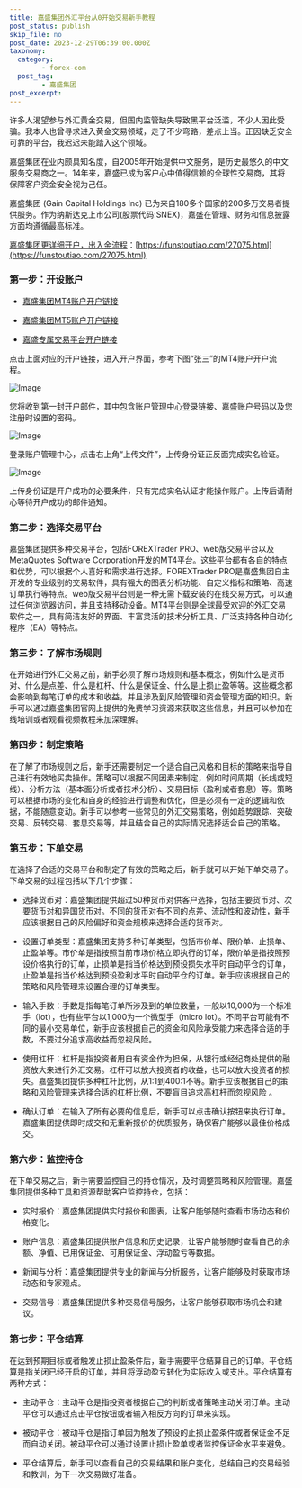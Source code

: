 ```yaml
---
title: 嘉盛集团外汇平台从0开始交易新手教程
post_status: publish
skip_file: no
post_date: 2023-12-29T06:39:00.000Z
taxonomy:
  category:
        - forex-com
  post_tag:
        - 嘉盛集团
post_excerpt: 
---
```

许多人渴望参与外汇黄金交易，但国内监管缺失导致黑平台泛滥，不少人因此受骗。我本人也曾寻求进入黄金交易领域，走了不少弯路，差点上当。正因缺乏安全可靠的平台，我迟迟未能踏入这个领域。

嘉盛集团在业内颇具知名度，自2005年开始提供中文服务，是历史最悠久的中文服务交易商之一。14年来，嘉盛已成为客户心中值得信赖的全球性交易商，其将保障客户资金安全视为己任。

嘉盛集团 (Gain Capital Holdings Inc) 已为来自180多个国家的200多万交易者提供服务。作为纳斯达克上市公司(股票代码:SNEX)，嘉盛在管理、财务和信息披露方面均遵循最高标准。

[嘉盛集团更详细开户，出入金流程](https://funstoutiao.com/27075.html)：[https://funstoutiao.com/27075.html](https://funstoutiao.com/27075.html)

### 第一步：开设账户

* [嘉盛集团MT4账户开户链接](https://s.ssgg.net/jsmt4)

* [嘉盛集团MT5账户开户链接](https://s.ssgg.net/jsmt5)

* [嘉盛专属交易平台开户链接](https://s.ssgg.net/js)

点击上面对应的开户链接，进入开户界面，参考下图“张三”的MT4账户开户流程。

![Image](https://prod-files-secure.s3.us-west-2.amazonaws.com/39ed1227-6d7d-4570-be36-9ccd4a2c4241/7a167aea-686b-400d-af59-4e18eb607a40/640.png?X-Amz-Algorithm=AWS4-HMAC-SHA256&X-Amz-Content-Sha256=UNSIGNED-PAYLOAD&X-Amz-Credential=ASIAZI2LB466QLQ3LVDI%2F20250301%2Fus-west-2%2Fs3%2Faws4_request&X-Amz-Date=20250301T041311Z&X-Amz-Expires=3600&X-Amz-Security-Token=IQoJb3JpZ2luX2VjEGQaCXVzLXdlc3QtMiJIMEYCIQC4Ci%2FijtrQNSlMxWQ3n7UV7ftMBIU%2BB9uBcKDI1prpugIhAIGkdveBpBzxWQjA%2F%2F%2BThifh8I79jTvPpp1kvS0QZWeCKogECJ3%2F%2F%2F%2F%2F%2F%2F%2F%2F%2FwEQABoMNjM3NDIzMTgzODA1IgzihIj0aii5swjdPtcq3AOkdGGPdGv115ccbpq9qWovFVzXX0azQ9t2c%2BSHxUFvxCyBZsAxV4n9malDEX%2BG37wN09HYnuIpSMPEbLHUSHfLfg16HFy0hdmzAFmKn%2FIHWH7O5YHm%2BrDqecMPqctLFC%2B8j87z%2FuTM1qfkU6haNDB7Jsxc8SCMkPkB%2BhSjoamttf4M%2BtHWSSLTvA%2FZUprILFdbXXf9qaz0p6EUvZuOgRfFjS%2FKdrU2aZLc%2BPiw09YySOHcOGOBu0oCOTuM9jFx7zdoU9rmsRgD9RDPhmUjOXl22friIbwN5RM%2FAlBRI9lTmDC2ODp6Pasyd5bbKQIJ9WKmFJJcw6PpGC7U%2FOL2RBZYwoR9q4%2Fcv6OWSgaIOe2YPcfP6xGY%2F57auMGJt9qYjusxKutMuc%2B5ahnjz1EEs9HPmDKIvuvrDXqVRno2gsLHVMvhVq3n5sAVLURfQmDVpUsuR0kHN2afGQwqxB92sFELoZEHVr5b7jgy79wHOfX4pMP391deRkmMLitBQpoh79O6hvM30TJT6na%2FiC2Z6yIo%2FVwFsjt3qh0%2FgWu3KtQIUbSt%2FrICxn59lZ2LzBD6FFq2GYF1ZGKUvLENadVvapAAEPmqrWgvSyfbQxGycpDtZ6reqFJguxB7nVkGvTDFj4q%2BBjqkARfVGJHja9SZwO1ezctVAg8mxoxCfDYDcgY7L%2FwS6wLAGbQ5c0jUpKbt9Yk3u3%2BtMmH2MFW9eyrMhdgqLjiRWOurkg3M1cNpfWz2FpLbXCKzRB4zilInt4ew0Q2BhS3ePGlNbIFkKHYoDgIkBv7JqPLB7zyFD4q9D1317bFve8eCPcepks7%2BN10hfA5rKGf6QkIPVEP6y8QbWF3Qt2UKNBfRzceu&X-Amz-Signature=2480e07378b34458dfb54b44e4a604f4de06f091d6ac214b89e31fc4870ac9d0&X-Amz-SignedHeaders=host&x-id=GetObject)

您将收到第一封开户邮件，其中包含账户管理中心登录链接、嘉盛账户号码以及您注册时设置的密码。

![Image](https://prod-files-secure.s3.us-west-2.amazonaws.com/39ed1227-6d7d-4570-be36-9ccd4a2c4241/eaa1c6b3-2877-4284-a0e1-530e222c27fb/image.png?X-Amz-Algorithm=AWS4-HMAC-SHA256&X-Amz-Content-Sha256=UNSIGNED-PAYLOAD&X-Amz-Credential=ASIAZI2LB466QLQ3LVDI%2F20250301%2Fus-west-2%2Fs3%2Faws4_request&X-Amz-Date=20250301T041311Z&X-Amz-Expires=3600&X-Amz-Security-Token=IQoJb3JpZ2luX2VjEGQaCXVzLXdlc3QtMiJIMEYCIQC4Ci%2FijtrQNSlMxWQ3n7UV7ftMBIU%2BB9uBcKDI1prpugIhAIGkdveBpBzxWQjA%2F%2F%2BThifh8I79jTvPpp1kvS0QZWeCKogECJ3%2F%2F%2F%2F%2F%2F%2F%2F%2F%2FwEQABoMNjM3NDIzMTgzODA1IgzihIj0aii5swjdPtcq3AOkdGGPdGv115ccbpq9qWovFVzXX0azQ9t2c%2BSHxUFvxCyBZsAxV4n9malDEX%2BG37wN09HYnuIpSMPEbLHUSHfLfg16HFy0hdmzAFmKn%2FIHWH7O5YHm%2BrDqecMPqctLFC%2B8j87z%2FuTM1qfkU6haNDB7Jsxc8SCMkPkB%2BhSjoamttf4M%2BtHWSSLTvA%2FZUprILFdbXXf9qaz0p6EUvZuOgRfFjS%2FKdrU2aZLc%2BPiw09YySOHcOGOBu0oCOTuM9jFx7zdoU9rmsRgD9RDPhmUjOXl22friIbwN5RM%2FAlBRI9lTmDC2ODp6Pasyd5bbKQIJ9WKmFJJcw6PpGC7U%2FOL2RBZYwoR9q4%2Fcv6OWSgaIOe2YPcfP6xGY%2F57auMGJt9qYjusxKutMuc%2B5ahnjz1EEs9HPmDKIvuvrDXqVRno2gsLHVMvhVq3n5sAVLURfQmDVpUsuR0kHN2afGQwqxB92sFELoZEHVr5b7jgy79wHOfX4pMP391deRkmMLitBQpoh79O6hvM30TJT6na%2FiC2Z6yIo%2FVwFsjt3qh0%2FgWu3KtQIUbSt%2FrICxn59lZ2LzBD6FFq2GYF1ZGKUvLENadVvapAAEPmqrWgvSyfbQxGycpDtZ6reqFJguxB7nVkGvTDFj4q%2BBjqkARfVGJHja9SZwO1ezctVAg8mxoxCfDYDcgY7L%2FwS6wLAGbQ5c0jUpKbt9Yk3u3%2BtMmH2MFW9eyrMhdgqLjiRWOurkg3M1cNpfWz2FpLbXCKzRB4zilInt4ew0Q2BhS3ePGlNbIFkKHYoDgIkBv7JqPLB7zyFD4q9D1317bFve8eCPcepks7%2BN10hfA5rKGf6QkIPVEP6y8QbWF3Qt2UKNBfRzceu&X-Amz-Signature=32111cef2959ad346491a031edb604304e65e768dde960c6b25bda68f3af207e&X-Amz-SignedHeaders=host&x-id=GetObject)

登录账户管理中心，点击右上角“上传文件”，上传身份证正反面完成实名验证。

![Image](https://prod-files-secure.s3.us-west-2.amazonaws.com/39ed1227-6d7d-4570-be36-9ccd4a2c4241/54090639-09fc-46b4-a135-e0289f707147/image.png?X-Amz-Algorithm=AWS4-HMAC-SHA256&X-Amz-Content-Sha256=UNSIGNED-PAYLOAD&X-Amz-Credential=ASIAZI2LB466QLQ3LVDI%2F20250301%2Fus-west-2%2Fs3%2Faws4_request&X-Amz-Date=20250301T041311Z&X-Amz-Expires=3600&X-Amz-Security-Token=IQoJb3JpZ2luX2VjEGQaCXVzLXdlc3QtMiJIMEYCIQC4Ci%2FijtrQNSlMxWQ3n7UV7ftMBIU%2BB9uBcKDI1prpugIhAIGkdveBpBzxWQjA%2F%2F%2BThifh8I79jTvPpp1kvS0QZWeCKogECJ3%2F%2F%2F%2F%2F%2F%2F%2F%2F%2FwEQABoMNjM3NDIzMTgzODA1IgzihIj0aii5swjdPtcq3AOkdGGPdGv115ccbpq9qWovFVzXX0azQ9t2c%2BSHxUFvxCyBZsAxV4n9malDEX%2BG37wN09HYnuIpSMPEbLHUSHfLfg16HFy0hdmzAFmKn%2FIHWH7O5YHm%2BrDqecMPqctLFC%2B8j87z%2FuTM1qfkU6haNDB7Jsxc8SCMkPkB%2BhSjoamttf4M%2BtHWSSLTvA%2FZUprILFdbXXf9qaz0p6EUvZuOgRfFjS%2FKdrU2aZLc%2BPiw09YySOHcOGOBu0oCOTuM9jFx7zdoU9rmsRgD9RDPhmUjOXl22friIbwN5RM%2FAlBRI9lTmDC2ODp6Pasyd5bbKQIJ9WKmFJJcw6PpGC7U%2FOL2RBZYwoR9q4%2Fcv6OWSgaIOe2YPcfP6xGY%2F57auMGJt9qYjusxKutMuc%2B5ahnjz1EEs9HPmDKIvuvrDXqVRno2gsLHVMvhVq3n5sAVLURfQmDVpUsuR0kHN2afGQwqxB92sFELoZEHVr5b7jgy79wHOfX4pMP391deRkmMLitBQpoh79O6hvM30TJT6na%2FiC2Z6yIo%2FVwFsjt3qh0%2FgWu3KtQIUbSt%2FrICxn59lZ2LzBD6FFq2GYF1ZGKUvLENadVvapAAEPmqrWgvSyfbQxGycpDtZ6reqFJguxB7nVkGvTDFj4q%2BBjqkARfVGJHja9SZwO1ezctVAg8mxoxCfDYDcgY7L%2FwS6wLAGbQ5c0jUpKbt9Yk3u3%2BtMmH2MFW9eyrMhdgqLjiRWOurkg3M1cNpfWz2FpLbXCKzRB4zilInt4ew0Q2BhS3ePGlNbIFkKHYoDgIkBv7JqPLB7zyFD4q9D1317bFve8eCPcepks7%2BN10hfA5rKGf6QkIPVEP6y8QbWF3Qt2UKNBfRzceu&X-Amz-Signature=8a132382f695066e3544142f839986cf68a072c64105198191d0ff763dfd7653&X-Amz-SignedHeaders=host&x-id=GetObject)

上传身份证是开户成功的必要条件，只有完成实名认证才能操作账户。上传后请耐心等待开户成功的邮件通知。

### 第二步：选择交易平台

嘉盛集团提供多种交易平台，包括FOREXTrader PRO、web版交易平台以及MetaQuotes Software Corporation开发的MT4平台。这些平台都有各自的特点和优势，可以根据个人喜好和需求进行选择。FOREXTrader PRO是嘉盛集团自主开发的专业级别的交易软件，具有强大的图表分析功能、自定义指标和策略、高速订单执行等特点。web版交易平台则是一种无需下载安装的在线交易方式，可以通过任何浏览器访问，并且支持移动设备。MT4平台则是全球最受欢迎的外汇交易软件之一，具有简洁友好的界面、丰富灵活的技术分析工具、广泛支持各种自动化程序（EA）等特点。

### 第三步：了解市场规则

在开始进行外汇交易之前，新手必须了解市场规则和基本概念，例如什么是货币对、什么是点差、什么是杠杆、什么是保证金、什么是止损止盈等等。这些概念都会影响到每笔订单的成本和收益，并且涉及到风险管理和资金管理方面的知识。新手可以通过嘉盛集团官网上提供的免费学习资源来获取这些信息，并且可以参加在线培训或者观看视频教程来加深理解。

### 第四步：制定策略

在了解了市场规则之后，新手还需要制定一个适合自己风格和目标的策略来指导自己进行有效地买卖操作。策略可以根据不同因素来制定，例如时间周期（长线或短线）、分析方法（基本面分析或者技术分析）、交易目标（盈利或者套息）等。策略可以根据市场的变化和自身的经验进行调整和优化，但是必须有一定的逻辑和依据，不能随意变动。新手可以参考一些常见的外汇交易策略，例如趋势跟踪、突破交易、反转交易、套息交易等，并且结合自己的实际情况选择适合自己的策略。

### 第五步：下单交易

在选择了合适的交易平台和制定了有效的策略之后，新手就可以开始下单交易了。下单交易的过程包括以下几个步骤：

* 选择货币对：嘉盛集团提供超过50种货币对供客户选择，包括主要货币对、次要货币对和异国货币对。不同的货币对有不同的点差、流动性和波动性，新手应该根据自己的风险偏好和资金规模来选择合适的货币对。

* 设置订单类型：嘉盛集团支持多种订单类型，包括市价单、限价单、止损单、止盈单等。市价单是指按照当前市场价格立即执行的订单，限价单是指按照预设价格执行的订单，止损单是指当价格达到预设损失水平时自动平仓的订单，止盈单是指当价格达到预设盈利水平时自动平仓的订单。新手应该根据自己的策略和风险管理来设置合理的订单类型。

* 输入手数：手数是指每笔订单所涉及到的单位数量，一般以10,000为一个标准手（lot），也有些平台以1,000为一个微型手（micro lot）。不同平台可能有不同的最小交易单位，新手应该根据自己的资金和风险承受能力来选择合适的手数，不要过分追求高收益而忽视风险。

* 使用杠杆：杠杆是指投资者用自有资金作为担保，从银行或经纪商处提供的融资放大来进行外汇交易。杠杆可以放大投资者的收益，也可以放大投资者的损失。嘉盛集团提供多种杠杆比例，从1:1到400:1不等。新手应该根据自己的策略和风险管理来选择合适的杠杆比例，不要盲目追求高杠杆而忽视风险 。

* 确认订单：在输入了所有必要的信息后，新手可以点击确认按钮来执行订单。嘉盛集团提供即时成交和无重新报价的优质服务，确保客户能够以最佳价格成交。

### 第六步：监控持仓

在下单交易之后，新手需要监控自己的持仓情况，及时调整策略和风险管理。嘉盛集团提供多种工具和资源帮助客户监控持仓，包括：

* 实时报价：嘉盛集团提供实时报价和图表，让客户能够随时查看市场动态和价格变化。

* 账户信息：嘉盛集团提供账户信息和历史记录，让客户能够随时查看自己的余额、净值、已用保证金、可用保证金、浮动盈亏等数据。

* 新闻与分析：嘉盛集团提供专业的新闻与分析服务，让客户能够及时获取市场动态和专家观点。

* 交易信号：嘉盛集团提供多种交易信号服务，让客户能够获取市场机会和建议。

### 第七步：平仓结算

在达到预期目标或者触发止损止盈条件后，新手需要平仓结算自己的订单。平仓结算是指关闭已经开启的订单，并且将浮动盈亏转化为实际收入或支出。平仓结算有两种方式：

* 主动平仓：主动平仓是指投资者根据自己的判断或者策略主动关闭订单。主动平仓可以通过点击平仓按钮或者输入相反方向的订单来实现。

* 被动平仓：被动平仓是指订单因为触发了预设的止损止盈条件或者保证金不足而自动关闭。被动平仓可以通过设置止损止盈单或者监控保证金水平来避免。

* 平仓结算后，新手可以查看自己的交易结果和账户变化，总结自己的交易经验和教训，为下一次交易做好准备。